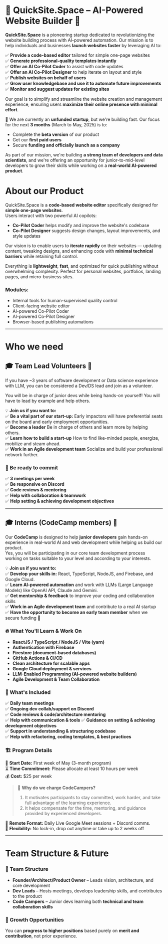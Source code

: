 # 🌟 QuickSite.Space – AI-Powered Website Builder 🚀  

**QuickSite.Space** is a pioneering startup dedicated to revolutionizing the website building process with AI-powered automation. Our mission is to help individuals and businesses **launch websites faster** by leveraging AI to:

✅ **Provide a code-based editor** tailored for simple one-page websites  
✅ **Generate professional-quality templates instantly**  
✅ **Offer an AI Co-Pilot Coder** to assist with code updates  
✅ **Offer an AI Co-Pilot Designer** to help iterate on layout and style  
✅ **Publish websites on behalf of users**  
✅ **Grow user knowledgebase and use it to automate future improvements**  
✅ **Monitor and suggest updates for existing sites**  

Our goal is to simplify and streamline the website creation and management experience, ensuring users **maximize their online presence with minimal effort**.  

🚀 We are currently an **unfunded startup**, but we're building fast. Our focus for the next **3 months** (March to May, 2025) is to:  
- Complete the **beta version** of our product  
- Get our **first paid users**  
- Secure **funding and officially launch as a company**  

As part of our mission, we're building **a strong team of developers and data scientists**, and we're offering an opportunity for junior-to-mid-level developers to grow their skills while working on a **real-world AI-powered product**.  

# About our Product

QuickSite.Space is a **code-based website editor** specifically designed for **simple one-page websites**.  
Users interact with two powerful AI copilots:
- **Co-Pilot Coder** helps modify and improve the website's codebase
- **Co-Pilot Designer** suggests design changes, layout improvements, and style updates  

Our vision is to enable users to **iterate rapidly** on their websites — updating content, tweaking designs, and enhancing code with **minimal technical barriers** while retaining full control.

Everything is **lightweight**, **fast**, and optimized for quick publishing without overwhelming complexity. Perfect for personal websites, portfolios, landing pages, and micro-business sites.

### Modules:
- Internal tools for human-supervised quality control
- Client-facing website editor
- AI-powered Co-Pilot Coder
- AI-powered Co-Pilot Designer
- Browser-based publishing automations

---

# Who we need

## 🎓 Team Lead Volunteers 🚀  

If you have ~3 years of software development or Data science experience with LLM, you can be considered a Dev/DS lead and join as a volunteer.

You will be in charge of junior devs while being hands-on yourself! You will have to lead by example and help others.

💡 **Join us if you want to:**  
✅ **Be a vital part of our start-up:** Early impactors will have preferential seats on the board and early employment opportunities.  
✅ **Become a leader** Be in charge of others and learn more by helping others.  
✅ **Learn how to build a start-up** How to find like-minded people, energize, mobilize and steam ahead.  
✅ **Work in an Agile development team** Socialize and build your professional network further.

### 📌 Be ready to commit
✅ **3 meetings per week**  
✅ **Be responsive on Discord**  
✅ **Code reviews & mentoring**  
✅ **Help with collaboration & teamwork**  
✅ **Help setting & achieving development objectives**  

---

## 🎓 Interns (CodeCamp members) 🚀  

Our **CodeCamp** is designed to help **junior developers** gain hands-on experience in real-world AI and web development while helping us build our product.  
Yes, you will be participating in our core team development process working on tasks suitable to your level and according to your interests.

💡 **Join us if you want to:**  
✅ **Develop your skills in:** React, TypeScript, NodeJS, and Firebase, and Google Cloud.  
✅ **Learn AI-powered automation** and work with LLMs (Large Language Models) like OpenAI API, Claude and Gemini.  
✅ **Get mentorship & feedback** to improve your coding and collaboration skills  
✅ **Work in an Agile development team** and contribute to a real AI startup  
✅ **Have the opportunity to become an early team member** when we secure funding 🚀  

### 🔥 What You'll Learn & Work On  
- **ReactJS / TypeScript / NodeJS / Vite (yarn)**  
- **Authentication with Firebase**  
- **Firestore (document-based databases)**  
- **GitHub Actions & CI/CD**  
- **Clean architecture for scalable apps**  
- **Google Cloud deployment & services**  
- **LLM-Enabled Programming (AI-powered website builders)**  
- **Agile Development & Team Collaboration**  

### 📌 What's Included  
✅ **Daily team meetings**  
✅ **Ongoing dev collab/support on Discord**  
✅ **Code reviews & code/architecture mentoring**  
✅ **Help with communication & tools**
✅ **Guidance on setting & achieving development objectives**  
✅ **Support in understanding & structuring codebase**  
✅ **Help with refactoring, coding templates, & best practices**  

### 🏗️ Program Details  
📅 **Start Date:** First week of May (3-month program)  
⏳ **Time Commitment:** Please allocate at least 10 hours per week  
💰 **Cost:** $25 per week  

> 💬 **Why do we charge CodeCampers?**  
> 1. It motivates participants to stay committed, work harder, and take full advantage of the learning experience.  
> 2. It helps compensate for the time, mentoring, and guidance provided by experienced developers.

📍 **Remote Format:** Daily Live Google Meet sessions + Discord comms.  
🎯 **Flexibility:** No lock-in, drop out anytime or take up to 2 weeks off  

---

# Team Structure & Future

### 🏢 Team Structure  
- **Founder/Architect/Product Owner** – Leads vision, architecture, and core development  
- **Dev Leads** – Hosts meetings, develops leadership skills, and contributes to the product  
- **Code Campers** – Junior devs learning both **technical and team collaboration skills**  

### 🚀 Growth Opportunities  
You can **progress to higher positions** based purely on **merit and contribution**, not prior experience.